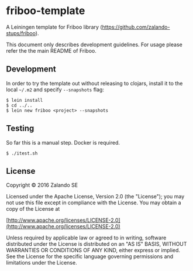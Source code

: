 # friboo-template

A Leiningen template for Friboo library (https://github.com/zalando-stups/friboo).

This document only describes development guidelines. For usage please refer the the main README of Friboo.

## Development

In order to try the template out without releasing to clojars, install it to the local `~/.m2` and specify `--snapshots` flag:

```
$ lein install
$ cd ../..
$ lein new friboo <project> --snapshots
```

## Testing

So far this is a manual step. Docker is required.

```
$ ./itest.sh
```

## License

Copyright © 2016 Zalando SE

Licensed under the Apache License, Version 2.0 (the "License");
you may not use this file except in compliance with the License.
You may obtain a copy of the License at

   [http://www.apache.org/licenses/LICENSE-2.0](http://www.apache.org/licenses/LICENSE-2.0)

Unless required by applicable law or agreed to in writing, software
distributed under the License is distributed on an "AS IS" BASIS,
WITHOUT WARRANTIES OR CONDITIONS OF ANY KIND, either express or implied.
See the License for the specific language governing permissions and
limitations under the License.
